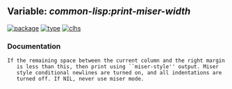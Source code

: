 ## Variable: ***common-lisp:*print-miser-width****
[![package](https://img.shields.io/badge/Package-COMMON--LISP-5f9ea0.svg?style=social&colorA=999999)](../) [![type](https://img.shields.io/badge/Type-Variable-5f9ea0.svg?style=social&colorA=999999)](../#variable) [![clhs](https://img.shields.io/badge/CLHS-*PRINT--MISER--WIDTH*-5f9ea0.svg?style=social&colorA=999999)](http://www.lispworks.com/documentation/HyperSpec/Body/v_pr_mis.htm) 
### Documentation
```
If the remaining space between the current column and the right margin
   is less than this, then print using ``miser-style'' output. Miser
   style conditional newlines are turned on, and all indentations are
   turned off. If NIL, never use miser mode.
```
